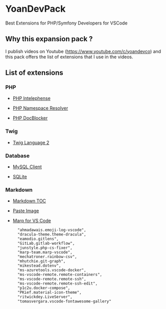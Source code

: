 # YoanDevPack

Best Extensions for PHP/Symfony Developers for VSCode

## Why this expansion pack ?

I publish videos on Youtube (https://www.youtube.com/c/yoandevco) and this pack offers the list of extensions that I use in the videos.

## List of extensions

### PHP

- [PHP Intelephense](https://marketplace.visualstudio.com/items?itemName=bmewburn.vscode-intelephense-client)

- [PHP Namespace Resolver](https://marketplace.visualstudio.com/items?itemName=MehediDracula.php-namespace-resolver)

- [PHP DocBlocker](https://marketplace.visualstudio.com/items?itemName=neilbrayfield.php-docblocker)

### Twig

 - [Twig Language 2](https://marketplace.visualstudio.com/items?itemName=mblode.twig-language-2)

### Database

- [MySQL Client](https://marketplace.visualstudio.com/items?itemName=cweijan.vscode-mysql-client2)

- [SQLite](https://marketplace.visualstudio.com/items?itemName=alexcvzz.vscode-sqlite)

### Markdown

- [Markdown TOC](https://marketplace.visualstudio.com/items?itemName=joffreykern.markdown-toc)

- [Paste Image](https://marketplace.visualstudio.com/items?itemName=mushan.vscode-paste-image)

- [Marp for VS Code](https://marketplace.visualstudio.com/items?itemName=marp-team.marp-vscode)


        "ahmadawais.emoji-log-vscode", 
        "dracula-theme.theme-dracula", 
        "eamodio.gitlens", 
        "GitLab.gitlab-workflow", 
        "junstyle.php-cs-fixer", 
        "marp-team.marp-vscode", 
        "mechatroner.rainbow-csv", 
        "mhutchie.git-graph", 
        "mikestead.dotenv", 
        "ms-azuretools.vscode-docker", 
        "ms-vscode-remote.remote-containers", 
        "ms-vscode-remote.remote-ssh", 
        "ms-vscode-remote.remote-ssh-edit", 
        "p1c2u.docker-compose", 
        "PKief.material-icon-theme", 
        "ritwickdey.LiveServer", 
        "tomasvergara.vscode-fontawesome-gallery"